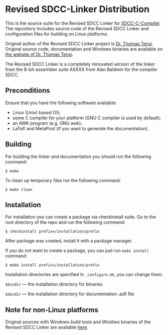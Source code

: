 Revised SDCC-Linker Distribution
======================================

This is the source suite for the Revised SDCC Linker for [SDCC-C-Compiler][sdcc_compiler]. The repository includes source code of the Revised SDCC Linker and configuration files for building on Linux platforms.

Original author of the Revised SDCC Linker project is [Dr. Thomas Tensi][Dr_Thomas_Tensi]. Original source code, documentation and Windows binaries are available on [the website of Dr. Thomas Tensi][Dr_Thomas_Tensi_linker].

The Revised SDCC Linker is a completely renovated version of the linker from the 8-bit-assembler suite ASXXX from Alan Baldwin for the compiler SDCC.


## Preconditions

Ensure that you have the following software available:

  - Linux (Unix) based OS;
  - some C compiler for your platform (GNU C compiler is used by default);
  - an AWK program (e.g. GNU awk);
  - LaTeX and MetaPost (if you want to generate the documentation).


## Building

For building the linker and documentation you should run the following command:

```console
$ make
```

To clean up temporary files run the following command:

```console
$ make clean
```

## Installation

For installation you can create a package via checkinstall suite. Go to the root directory of the repo and run the following command:

```console
$ checkinstall prefix=/installation/prefix
```

After package was created, install it with a package manager.

If you do not want to create a package, you can just run `make install` command:

```console
$ make install prefix=/installation/prefix
```

Installation directories are specified in `_configure.mk`, you can change them:

`$bindir` — the installation directory for binaries

`$docdir` — the installation directory for documentation .pdf file


## Note for non-Linux platforms

Original sources with Windows build tools and Windiws binaries of the Revised SDCC Linker are available [here][Dr_Thomas_Tensi_linker].

[Dr_Thomas_Tensi]: http://www.tensi.eu
[Dr_Thomas_Tensi_linker]: http://www.tensi.eu/thomas/programming/asxxx-linker/asxxxlinker.html
[sdcc_compiler]: http://sdcc.sourceforge.net
